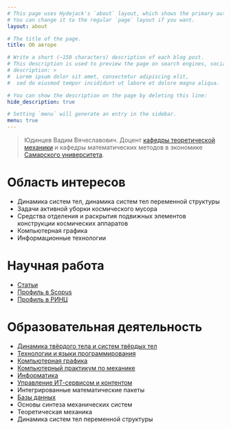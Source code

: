 ```yaml
---
# This page uses Hydejack's `about` layout, which shows the primary author's picture and about text at the top.
# You can change it to the regular `page` layout if you want.
layout: about

# The title of the page.
title: Об авторе

# Write a short (~150 characters) description of each blog post.
# This description is used to preview the page on search engines, social media, etc.
# description: >
#  Lorem ipsum dolor sit amet, consectetur adipiscing elit,
#  sed do eiusmod tempor incididunt ut labore et dolore magna aliqua.

# You can show the description on the page by deleting this line:
hide_description: true

# Setting `menu` will generate an entry in the sidebar.
menu: true
---
```


> Юдинцев Вадим Вячеславович. Доцент [кафедры теоретической механики](http://tm.ssau.ru) и кафедры математических методов в экономике [Самарского университета](http://ssau.ru).

# Область интересов

* Динамика систем тел, динамика систем тел переменной структуры
* Задачи активной уборки космического мусора
* Средства отделения и раскрытия подвижных элементов конструкции космических аппаратов
* Компьютерная графика
* Информационные технологии

# Научная работа
 
* [Статьи](http://classmech.ru/pages/papers/)
* [Профиль в Scopus](https://www.scopus.com/authid/detail.uri?origin=resultslist&authorId=36676070000)
* [Профиль в РИНЦ](http://elibrary.ru/author_items.asp?authorid=2573-2099)

# Образовательная деятельность

* [Динамика твёрдого тела и систем твёрдых тел](/pages/mbs/main)
* [Технологии и языки программирования](/pages/python/main)
* [Компьютерная графика](/pages/graphics/main)
* [Компьютерный практикум по механике](/pages/matlab/main)
* [Информатика](/pages/informatics/main)
* [Управление ИТ-сервисом и контентом](/pages/it/main)
* Интегрированные математические пакеты
* [Базы данных](/pages/databases/main)
* Основы синтеза механических систем
* Теоретическая механика
* Динамика систем тел переменной структуры


